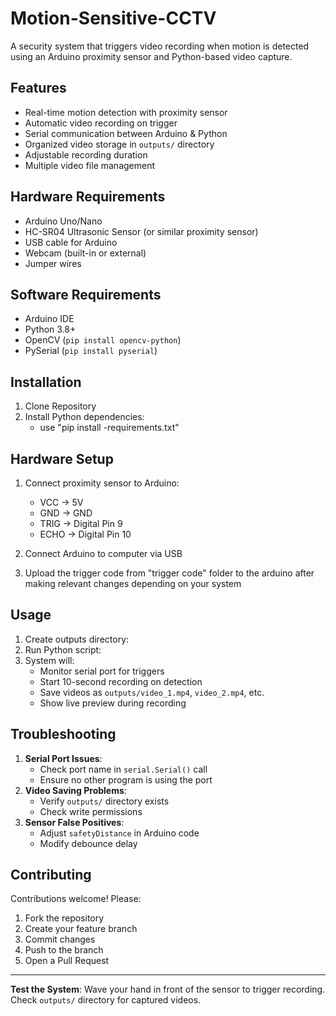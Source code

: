 # Motion-Sensitive-CCTV

A security system that triggers video recording when motion is detected using an Arduino proximity sensor and Python-based video capture.

## Features
- Real-time motion detection with proximity sensor
- Automatic video recording on trigger
- Serial communication between Arduino & Python
- Organized video storage in `outputs/` directory
- Adjustable recording duration
- Multiple video file management

## Hardware Requirements
- Arduino Uno/Nano
- HC-SR04 Ultrasonic Sensor (or similar proximity sensor)
- USB cable for Arduino
- Webcam (built-in or external)
- Jumper wires

## Software Requirements
- Arduino IDE
- Python 3.8+
- OpenCV (`pip install opencv-python`)
- PySerial (`pip install pyserial`)

## Installation
1. Clone Repository
2. Install Python dependencies:
   - use "pip install -requirements.txt"

## Hardware Setup
1. Connect proximity sensor to Arduino:
   
   - VCC → 5V
   - GND → GND
   - TRIG → Digital Pin 9
   - ECHO → Digital Pin 10
3. Connect Arduino to computer via USB
4. Upload the trigger code from "trigger code" folder to the arduino after making relevant changes depending on your system

## Usage
1. Create outputs directory:
2. Run Python script:
3. System will:
   - Monitor serial port for triggers
   - Start 10-second recording on detection
   - Save videos as `outputs/video_1.mp4`, `video_2.mp4`, etc.
   - Show live preview during recording

## Troubleshooting
1. **Serial Port Issues**:
   - Check port name in `serial.Serial()` call
   - Ensure no other program is using the port
2. **Video Saving Problems**:
   - Verify `outputs/` directory exists
   - Check write permissions
3. **Sensor False Positives**:
   - Adjust `safetyDistance` in Arduino code
   - Modify debounce delay


## Contributing
Contributions welcome! Please:
1. Fork the repository
2. Create your feature branch
3. Commit changes
4. Push to the branch
5. Open a Pull Request

---

**Test the System**: Wave your hand in front of the sensor to trigger recording. Check `outputs/` directory for captured videos.





